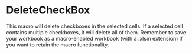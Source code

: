 # DeleteCheckBox
This macro will delete checkboxes in the selected cells. If a selected cell contains multiple checkboxes, it will delete all of them.  Remember to save your workbook as a macro-enabled workbook (with a .xlsm extension) if you want to retain the macro functionality.
